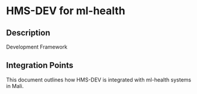 # HMS-DEV for ml-health

## Description

Development Framework

## Integration Points

This document outlines how HMS-DEV is integrated with ml-health systems in Mali.
